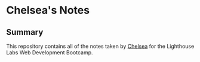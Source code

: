 # Chelsea's Notes

## Summary

This repository contains all of the notes taken by [Chelsea](https://github.com/chchchelsay) for the Lighthouse Labs Web Development Bootcamp.


